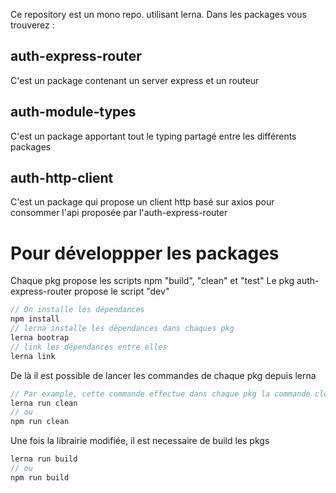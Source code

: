 Ce repository est un mono repo. utilisant lerna.
Dans les packages vous trouverez : 
## auth-express-router
C'est un package contenant un server express et un routeur
## auth-module-types
C'est un package apportant tout le typing partagé entre les différents packages
## auth-http-client
C'est un package qui propose un client http basé sur axios pour consommer l'api proposée par l'auth-express-router

# Pour développper les packages
Chaque pkg propose les scripts npm "build", "clean" et "test"
Le pkg auth-express-router propose le script "dev"
```js
// On installe les dépendances
npm install
// lerna installe les dépendances dans chaques pkg
lerna bootrap
// link les dépendances entre elles
lerna link
```

De là il est possible de lancer les commandes de chaque pkg depuis lerna
```js
// Par example, cette commande effectue dans chaque pkg la commande clean
lerna run clean
// ou
npm run clean
```

Une fois la librairie modifiée, il est necessaire de build les pkgs
```js
lerna run build
// ou
npm run build
```
